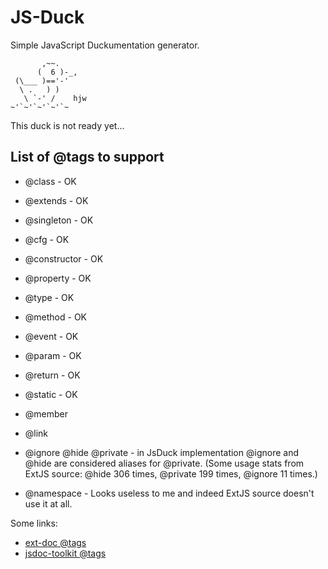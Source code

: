 JS-Duck
=======

Simple JavaScript Duckumentation generator.

           ,~~.
          (  6 )-_,
     (\___ )=='-'
      \ .   ) )
       \ `-' /    hjw
    ~'`~'`~'`~'`~

This duck is not ready yet...


List of @tags to support
------------------------

* @class - OK
* @extends - OK
* @singleton - OK
* @cfg - OK
* @constructor - OK
* @property - OK
* @type - OK
* @method - OK
* @event - OK
* @param - OK
* @return - OK
* @static - OK

* @member
* @link

* @ignore @hide @private - in JsDuck implementation @ignore and @hide
  are considered aliases for @private.  (Some usage stats from ExtJS
  source: @hide 306 times, @private 199 times, @ignore 11 times.)

* @namespace - Looks useless to me and indeed ExtJS source doesn't use
  it at all.

Some links:

* [ext-doc @tags](http://code.google.com/p/ext-doc/wiki/TagSpecification)
* [jsdoc-toolkit @tags](http://code.google.com/p/jsdoc-toolkit/w/list)
